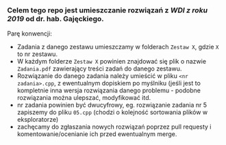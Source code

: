 ### Celem tego repo jest umieszczanie rozwiązań z _WDI z roku 2019_ od dr. hab. Gajęckiego.

Parę konwencji: 
- Zadania z danego zestawu umieszczamy w folderach `Zestaw X`, gdzie `X` to nr zestawu.
- W każdym folderze `Zestaw X` powinien znajdować się plik o nazwie `Zadania.pdf` zawierający treści zadań do danego zestawu.
- Rozwiązanie do danego zadania należy umieścić w pliku `<nr zadania>.cpp`, z ewentualnym dopiskiem po myślniku (jeśli jest to kompletnie inna wersja rozwiązania danego problemu - podobne rozwiązania można ulepszać, modyfikować itd.
- nr zadania powinien być dwucyfrowy, eg. rozwiązanie zadania nr 5 zapiszemy do pliku `05.cpp` (chodzi o kolejność sortowania plików w eksploratorze)
- zachęcamy do zgłaszania nowych rozwiązań poprzez pull requesty i komentowanie/ocenianie ich przed ewentualnym merge.
